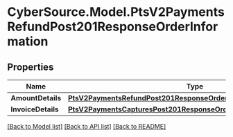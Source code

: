 # CyberSource.Model.PtsV2PaymentsRefundPost201ResponseOrderInformation
## Properties

Name | Type | Description | Notes
------------ | ------------- | ------------- | -------------
**AmountDetails** | [**PtsV2PaymentsRefundPost201ResponseOrderInformationAmountDetails**](PtsV2PaymentsRefundPost201ResponseOrderInformationAmountDetails.md) |  | [optional] 
**InvoiceDetails** | [**PtsV2PaymentsCapturesPost201ResponseOrderInformationInvoiceDetails**](PtsV2PaymentsCapturesPost201ResponseOrderInformationInvoiceDetails.md) |  | [optional] 

[[Back to Model list]](../README.md#documentation-for-models) [[Back to API list]](../README.md#documentation-for-api-endpoints) [[Back to README]](../README.md)

